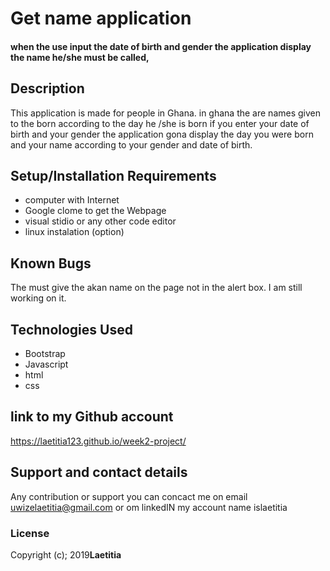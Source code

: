 # Get name application
#### when the use input the date of birth and gender the application display the name he/she must be called, 

## Description
This application is made for people in Ghana.
in ghana the are names given to the born according to the day he /she is born
if you enter your date of birth and  your gender the application gona display the day you were born and your name according to your gender and date of birth.


## Setup/Installation Requirements
* computer with Internet
* Google clome to get the Webpage
* visual stidio or any other code editor
* linux instalation (option)


## Known Bugs
The must give the akan name on the page not in the alert box.
I am still working on it.

## Technologies Used
* Bootstrap
* Javascript
* html
* css 
## link to my Github account
https://laetitia123.github.io/week2-project/
## Support and contact details
Any contribution or support you can concact me on email uwizelaetitia@gmail.com   or om linkedIN my account name islaetitia
### License
Copyright (c); 2019**Laetitia**
  
